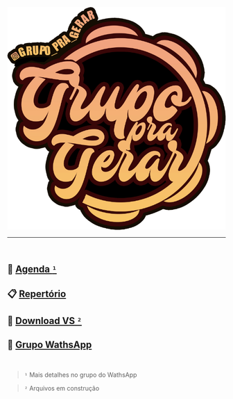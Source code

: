 
![Logo Pra Gerar](logo.png)

<hr><br>

## 📕 [Agenda `¹`](https://github.com/grupopragerar/info/blob/master/agenda.md)

## 📋 [Repertório](https://github.com/grupopragerar/info/blob/master/repertorio.md)

## 💾 [Download VS `²`](https://www.dropbox.com/sh/p9i8o63s0q7anox/AAD0e4UnQex7g_EYDCASZ0XWa?dl=0)


## 📱 [Grupo WathsApp](https://chat.whatsapp.com/Kpjm8c1cLJNIup9iKYORr0)


<br>

> `¹` Mais detalhes no grupo do WathsApp

> `²` Arquivos em construção
